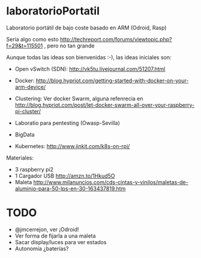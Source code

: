 # laboratorioPortatil

Laboratorio portátil de bajo coste basado en ARM (Odroid, Rasp)

Sería algo como esto http://techreport.com/forums/viewtopic.php?f=29&t=115501 , pero no tan grande 

Aunque todas las ideas son bienvenidas :-), las ideas iniciales son:

- Open vSwitch (SDN): http://vk5tu.livejournal.com/51207.html

- Docker: http://blog.hypriot.com/getting-started-with-docker-on-your-arm-device/

- Clustering: Ver docker Swarm, alguna refenrecia en http://blog.hypriot.com/post/let-docker-swarm-all-over-your-raspberry-pi-cluster/

- Laboratio para pentesting (Owasp-Sevilla)

- BigData

- Kubernetes: http://www.jinkit.com/k8s-on-rpi/


Materiales:

- 3 raspberry pi2
- 1 Cargador USB http://amzn.to/1Hkud5O
- Maleta http://www.milanuncios.com/cds-cintas-y-vinilos/maletas-de-aluminio-para-50-lps-en-30-163437819.htm



TODO
====

- @jmcerrejon, ver ¡Odroid!
- Ver forma de fijarla a una maleta
- Sacar display/luces para ver estados
- Autonomía ¿baterías?

